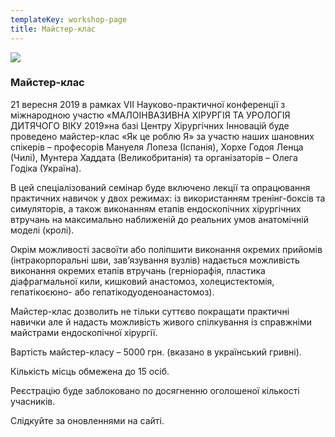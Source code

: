 ```yaml
---
templateKey: workshop-page
title: Майстер-клас
---
```

![](/img/laparoscopic-trainer-box-surgery-practicing-surgical-training1.jpg)

### Майстер-клас

21 вересня 2019 в рамках VII Науково-практичної конференції з міжнародною участю «МАЛОІНВАЗИВНА ХІРУРГІЯ ТА УРОЛОГІЯ ДИТЯЧОГО ВІКУ 2019»на базі Центру Хірургічних Інновацій буде проведено майстер-клас «Як це роблю Я» за участю наших шановних спікерів – професорів Мануеля Лопеза (Іспанія), Хорхе Годоя Ленца (Чилі), Мунтера Хаддата (Великобританія) та організаторів – Олега Годіка (Україна).

В цей спеціалізований семінар буде включено лекції та опрацювання практичних навичок у двох режимах: із використанням тренінг-боксів та симуляторів, а також виконанням етапів ендоскопічних хірургічних втручань на максимально наближеній до реальних умов анатомічній моделі (кролі).

Окрім можливості засвоїти або поліпшити виконання окремих прийомів (інтракорпоральні шви, зав’язування вузлів) надається можливість виконання окремих етапів втручань (герніорафія, пластика діафрагмальної кили, кишковий анастомоз, холецистектомія, гепатікоєюно- або гепатікодуоденоанастомоз).

Майстер-клас дозволить не тільки суттєво покращати практичні навички але й надасть можливість живого спілкування із справжніми майстрами ендоскопічної хірургії.

Вартість майстер-класу – 5000 грн. (вказано в український гривні).

Кількість місць обмежена до 15 осіб.

Реєстрацію буде заблоковано по досягненню оголошеної кількості учасників. 

Слідкуйте за оновленнями на сайті.
